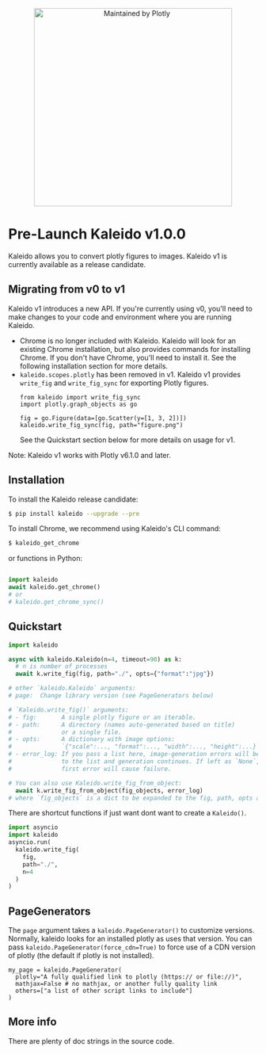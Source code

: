 
<div align="center">
  <a href="https://dash.plotly.com/project-maintenance">
    <img src="https://dash.plotly.com/assets/images/maintained-by-plotly.png"
    width="400px" alt="Maintained by Plotly">
  </a>
</div>

# Pre-Launch Kaleido v1.0.0

Kaleido allows you to convert plotly figures to images. Kaleido v1 is currently available as a release candidate.

## Migrating from v0 to v1

Kaleido v1 introduces a new API. If you're currently using v0, you'll need to make changes to your code and environment where you are running Kaleido.

- Chrome is no longer included with Kaleido. Kaleido will look for an existing Chrome installation, but also provides commands for installing Chrome. If you don't have Chrome, you'll need to install it. See the following installation section for more details.
- `kaleido.scopes.plotly` has been removed in v1. Kaleido v1 provides `write_fig` and `write_fig_sync` for exporting Plotly figures.
  ```
  from kaleido import write_fig_sync
  import plotly.graph_objects as go

  fig = go.Figure(data=[go.Scatter(y=[1, 3, 2])])
  kaleido.write_fig_sync(fig, path="figure.png")
  ```
  See the Quickstart section below for more details on usage for v1.

Note: Kaleido v1 works with Plotly v6.1.0 and later.

## Installation

To install the Kaleido release candidate:

```bash
$ pip install kaleido --upgrade --pre
```

To install Chrome, we recommend using Kaleido's CLI command:

```bash
$ kaleido_get_chrome
```

or functions in Python:

```python

import kaleido
await kaleido.get_chrome()
# or
# kaleido.get_chrome_sync()
```

## Quickstart

```python
import kaleido

async with kaleido.Kaleido(n=4, timeout=90) as k:
  # n is number of processes
  await k.write_fig(fig, path="./", opts={"format":"jpg"})

# other `kaleido.Kaleido` arguments:
# page:  Change library version (see PageGenerators below)

# `Kaleido.write_fig()` arguments:
# - fig:       A single plotly figure or an iterable.
# - path:      A directory (names auto-generated based on title)
#              or a single file.
# - opts:      A dictionary with image options:
#              `{"scale":..., "format":..., "width":..., "height":...}`
# - error_log: If you pass a list here, image-generation errors will be appended
#              to the list and generation continues. If left as `None`, the
#              first error will cause failure.

# You can also use Kaleido.write_fig_from_object:
  await k.write_fig_from_object(fig_objects, error_log)
# where `fig_objects` is a dict to be expanded to the fig, path, opts arguments.
```

There are shortcut functions if just want dont want to create a `Kaleido()`.

```python
import asyncio
import kaleido
asyncio.run(
  kaleido.write_fig(
    fig,
    path="./",
    n=4
  )
)
```

## PageGenerators

The `page` argument takes a `kaleido.PageGenerator()` to customize versions.
Normally, kaleido looks for an installed plotly as uses that version. You can pass
`kaleido.PageGenerator(force_cdn=True)` to force use of a CDN version of plotly (the
default if plotly is not installed).
```
my_page = kaleido.PageGenerator(
  plotly="A fully qualified link to plotly (https:// or file://)",
  mathjax=False # no mathjax, or another fully quality link
  others=["a list of other script links to include"]
)
```

## More info

There are plenty of doc strings in the source code.

[choreographer]: https://pypi.org/project/choreographer/
[plotly]: https://plotly.com/
[plotly-export]: https://plotly.com/python/static-image-export/
[pypi]: https://pypi.org/
[repo]: https://github.com/plotly/Kaleido
